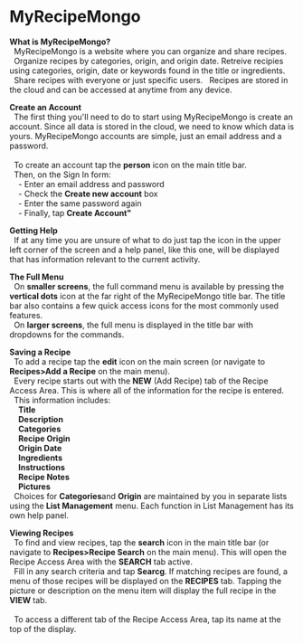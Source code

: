 # MyRecipeMongo
<div>
  <p>
    <b>What is MyRecipeMongo?</b><br/>
    &nbsp;&nbsp;MyRecipeMongo is a website where you can organize and share recipes.<br/>&nbsp;&nbsp;Organize
    recipes by categories, origin, and origin date. Retreive recipies using categories, origin, date or keywords
    found in the title or ingredients.<br/>&nbsp;&nbsp;Share recipes with everyone or just specific users.
    &nbsp;&nbsp;Recipes are stored in the cloud and can be accessed at anytime from any device.
  </p>
  <p>
    <b>Create an Account</b><br/>
    &nbsp;&nbsp;The first thing you'll need to do to start using MyRecipeMongo is create an account.  Since all data
    is stored in the cloud, we need to know which data is yours. MyRecipeMongo accounts are simple, just an
    email address and a password.<br/><br/>
    &nbsp;&nbsp;To create an account tap the <b>person</b> icon on the main title bar.<br/>
    &nbsp;&nbsp;Then, on the Sign In form:<br/>
    &nbsp;&nbsp;&nbsp;&nbsp;- Enter an email address and password<br/>
    &nbsp;&nbsp;&nbsp;&nbsp;- Check the <b>Create new account</b> box<br/>
    &nbsp;&nbsp;&nbsp;&nbsp;- Enter the same password again<br/>
    &nbsp;&nbsp;&nbsp;&nbsp;- Finally, tap <b>Create Account"</b>
  </p>
  <p>
    <b>Getting Help</b><br/>
    &nbsp;&nbsp;If at any time you are unsure of what to do just tap the icon in the upper 
    left corner of the screen and a help panel, like this one, will be displayed that has information 
    relevant to the current activity.
  </p>
  <p>
    <b>The Full Menu</b><br/>
    &nbsp;&nbsp;On <b>smaller screens</b>, the full command menu is available by pressing the 
    <b>vertical dots</b> icon at the far right of the MyRecipeMongo
    title bar.  The title bar also contains a few quick access icons for the most commonly used features.<br/>
    &nbsp;&nbsp;On <b>larger screens</b>, the full menu is displayed in the title bar with dropdowns for the commands.
  </p>
  <p>
    <b>Saving a Recipe</b><br/>
    &nbsp;&nbsp;To add a recipe tap the <b>edit</b> icon on the main 
    screen (or navigate to <b>Recipes>Add a Recipe</b> on the main menu).<br/>
    &nbsp;&nbsp;Every recipe starts out with the <b>NEW</b> (Add Recipe) tab of the Recipe Access Area.  This
    is where all of the information for the recipe is entered.<br/>
    &nbsp;&nbsp;This information includes:<br/>
    &nbsp;&nbsp;&nbsp;&nbsp;<b>Title</b><br/>
    &nbsp;&nbsp;&nbsp;&nbsp;<b>Description</b><br/>
    &nbsp;&nbsp;&nbsp;&nbsp;<b>Categories</b><br/>
    &nbsp;&nbsp;&nbsp;&nbsp;<b>Recipe Origin</b><br/>
    &nbsp;&nbsp;&nbsp;&nbsp;<b>Origin Date</b><br/>
    &nbsp;&nbsp;&nbsp;&nbsp;<b>Ingredients</b><br/>
    &nbsp;&nbsp;&nbsp;&nbsp;<b>Instructions</b><br/>
    &nbsp;&nbsp;&nbsp;&nbsp;<b>Recipe Notes</b><br/>
    &nbsp;&nbsp;&nbsp;&nbsp;<b>Pictures</b><br/>
    &nbsp;&nbsp;Choices for <b>Categories</b>and <b>Origin</b> 
    are maintained by you in separate lists using the <b>List Management</b> menu.  
    Each function in List Management has its own help panel.
  </p>
  <p>
    <b>Viewing Recipes</b><br/>
    &nbsp;&nbsp;To find and view recipes, tap the <b>search</b> icon in the 
    main title bar (or navigate to <b>Recipes>Recipe Search</b> on the main menu).
    This will open the Recipe Access Area with the <b>SEARCH</b> tab active.<br/>
    &nbsp;&nbsp;Fill in any search criteria and tap <b>Searcg</b>. If matching recipes are found, 
    a menu of those recipes will be displayed on the <b>RECIPES</b> tab. 
    Tapping the picture or description on the menu item will display the full recipe in the <b>VIEW</b> tab.<br/><br/>
    &nbsp;&nbsp;To access a different tab of the Recipe Access Area, tap its name at the top of the display.
  </p>
</div>
